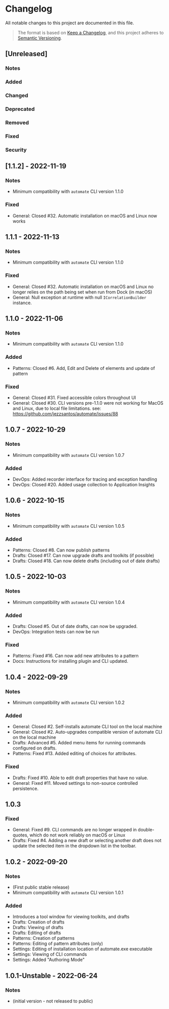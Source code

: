 # Changelog
All notable changes to this project are documented in this file.

> The format is based on [Keep a Changelog](https://keepachangelog.com/en/1.0.0/), and this project adheres to [Semantic Versioning](https://semver.org/spec/v2.0.0.html).

## [Unreleased]

### Notes

### Added

### Changed

### Deprecated

### Removed

### Fixed

### Security

## [1.1.2] - 2022-11-19

### Notes
- Minimum compatibility with `automate` CLI version 1.1.0

### Fixed
- General: Closed #32. Automatic installation on macOS and Linux now works

## 1.1.1 - 2022-11-13

### Notes
- Minimum compatibility with `automate` CLI version 1.1.0

### Fixed
- General: Closed #32. Automatic installation on macOS and Linux no longer relies on the path being set when run from
  Dock (in macOS)
- General: Null exception at runtime with null `ICorrelationBuilder` instance.

## 1.1.0 - 2022-11-06

### Notes
- Minimum compatibility with `automate` CLI version 1.1.0

### Added
- Patterns: Closed #6. Add, Edit and Delete of elements and update of pattern

### Fixed
- General: Closed #31. Fixed accessible colors throughout UI
- General: Closed #30. CLI versions pre-1.1.0 were not working for MacOS and Linux, due to local file limitations.
  see: https://github.com/jezzsantos/automate/issues/88

## 1.0.7 - 2022-10-29

### Notes
- Minimum compatibility with `automate` CLI version 1.0.7

### Added
- DevOps: Added recorder interface for tracing and exception handling
- DevOps: Closed #20. Added usage collection to Application Insights

## 1.0.6 - 2022-10-15

### Notes
- Minimum compatibility with `automate` CLI version 1.0.5

### Added
- Patterns: Closed #8. Can now publish patterns
- Drafts: Closed #17. Can now upgrade drafts and toolkits (if possible)
- Drafts: Closed #18. Can now delete drafts (including out of date drafts)

## 1.0.5 - 2022-10-03

### Notes
- Minimum compatibility with `automate` CLI version 1.0.4

### Added
- Drafts: Closed #5. Out of date drafts, can now be upgraded.
- DevOps: Integration tests can now be run

### Fixed
- Patterns: Fixed #16. Can now add new attributes to a pattern
- Docs: Instructions for installing plugin and CLI updated.

## 1.0.4 - 2022-09-29

### Notes
- Minimum compatibility with `automate` CLI version 1.0.2

### Added
- General: Closed #2. Self-installs automate CLI tool on the local machine
- General: Closed #2. Auto-upgrades compatible version of automate CLI on the local machine
- Drafts: Advanced #5. Added menu items for running commands configured on drafts.
- Patterns: Fixed #13. Added editing of choices for attributes.

### Fixed
- Drafts: Fixed #10. Able to edit draft properties that have no value.
- General: Fixed #11. Moved settings to non-source controlled persistence.

## 1.0.3

### Fixed
- General: Fixed #9. CLI commands are no longer wrapped in double-quotes, which do not work reliably on macOS or Linux
- Drafts: Fixed #4. Adding a new draft or selecting another draft does not update the selected item in the dropdown list
  in the toolbar.

## 1.0.2 - 2022-09-20

### Notes
- (First public stable release)
- Minimum compatibility with `automate` CLI version 1.0.1

### Added
- Introduces a tool window for viewing toolkits, and drafts
- Drafts: Creation of drafts
- Drafts: Viewing of drafts
- Drafts: Editing of drafts
- Patterns: Creation of patterns
- Patterns: Editing of pattern attributes (only)
- Settings: Editing of installation location of automate.exe executable
- Settings: Viewing of CLI commands
- Settings: Added "Authoring Mode"

## 1.0.1-Unstable - 2022-06-24

### Notes
- (initial version - not released to public)
